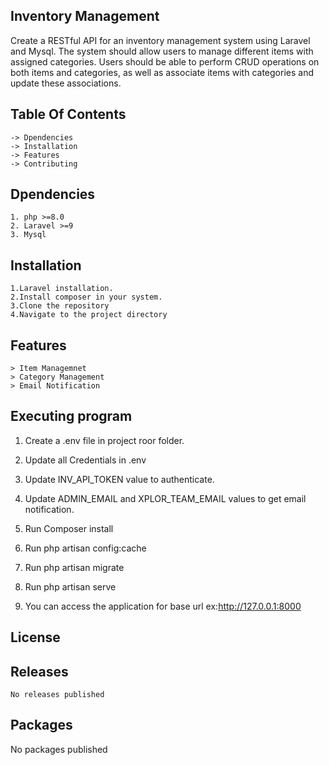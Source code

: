 ## Inventory Management

Create a RESTful API for an inventory management system using Laravel and Mysql. The system should allow users to manage different
items with assigned categories. Users should be able to perform CRUD operations on both items and categories, as well as associate items
with categories and update these associations.

## Table Of Contents
    -> Dpendencies
    -> Installation
    -> Features
    -> Contributing
    
## Dpendencies
    1. php >=8.0
    2. Laravel >=9
    3. Mysql
    
## Installation
    1.Laravel installation.
    2.Install composer in your system.
    3.Clone the repository
    4.Navigate to the project directory
## Features
	> Item Managemnet
    > Category Management
    > Email Notification
    
## Executing program
   1. Create a .env file in project roor folder.
   
   2. Update all Credentials in .env
   
   3. Update INV_API_TOKEN value to authenticate.
   
   4. Update ADMIN_EMAIL and XPLOR_TEAM_EMAIL values to get email notification.
   
   5. Run Composer install
   
   6. Run php artisan config:cache
   
   7. Run php artisan migrate
   
   8. Run php artisan serve

   9. You can access the application for base url ex:http://127.0.0.1:8000

## License
   
## Releases
    No releases published
## Packages
   No packages published

   



